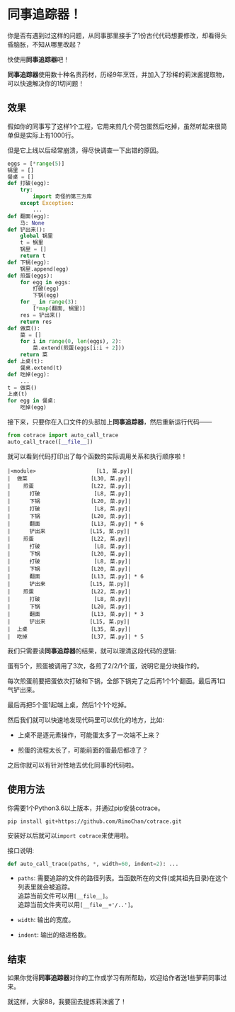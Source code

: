 # 同事追踪器！

你是否有遇到过这样的问题，从同事那里接手了1份古代代码想要修改，却看得头昏脑胀，不知从哪里改起？

快使用<b>同事追踪器</b>吧！

<b>同事追踪器</b>使用数十种名贵药材，历经9年烹饪，并加入了珍稀的莉沫酱提取物，可以快速解决你的1切问题！

## 效果

假如你的同事写了这样1个工程，它用来煎几个荷包蛋然后吃掉，虽然听起来很简单但是实际上有1000行。

但是它上线以后经常崩溃，得尽快调查一下出错的原因。

```python
eggs = [*range(5)]
锅里 = []
餐桌 = []
def 打破(egg):
    try:
        import 奇怪的第三方库
    except Exception:
        ...
def 翻面(egg):
    马: None
def 铲出来():
    global 锅里
    t = 锅里
    锅里 = []
    return t
def 下锅(egg):
    锅里.append(egg)
def 煎蛋(eggs):
    for egg in eggs:
        打破(egg)
        下锅(egg)
    for _ in range(3):
        [*map(翻面, 锅里)]
    res = 铲出来()
    return res
def 做菜():
    菜 = []
    for i in range(0, len(eggs), 2):
        菜.extend(煎蛋(eggs[i:i + 2]))
    return 菜
def 上桌(t):
    餐桌.extend(t)
def 吃掉(egg):
    ...
t = 做菜()
上桌(t)
for egg in 餐桌:
    吃掉(egg)
```

接下来，只要你在入口文件的头部加上<b>同事追踪器</b>，然后重新运行代码——

```python
from cotrace import auto_call_trace
auto_call_trace([__file__])
```

就可以看到代码打印出了每个函数的实际调用关系和执行顺序啦！

```
|<module>                   [L1, 菜.py]|
|  做菜                    [L30, 菜.py]|
|    煎蛋                  [L22, 菜.py]|
|      打破                 [L8, 菜.py]|
|      下锅                [L20, 菜.py]|
|      打破                 [L8, 菜.py]|
|      下锅                [L20, 菜.py]|
|      翻面                [L13, 菜.py]| * 6
|      铲出来              [L15, 菜.py]|
|    煎蛋                  [L22, 菜.py]|
|      打破                 [L8, 菜.py]|
|      下锅                [L20, 菜.py]|
|      打破                 [L8, 菜.py]|
|      下锅                [L20, 菜.py]|
|      翻面                [L13, 菜.py]| * 6
|      铲出来              [L15, 菜.py]|
|    煎蛋                  [L22, 菜.py]|
|      打破                 [L8, 菜.py]|
|      下锅                [L20, 菜.py]|
|      翻面                [L13, 菜.py]| * 3
|      铲出来              [L15, 菜.py]|
|  上桌                    [L35, 菜.py]|
|  吃掉                    [L37, 菜.py]| * 5
```

我们只需要读<b>同事追踪器</b>的结果，就可以理清这段代码的逻辑: 

蛋有5个，煎蛋被调用了3次，各煎了2/2/1个蛋，说明它是分块操作的。

每次煎蛋前要把蛋依次打破和下锅，全部下锅完了之后再1个1个翻面。最后再1口气铲出来。

最后再把5个蛋1起端上桌，然后1个1个吃掉。

然后我们就可以快速地发现代码里可以优化的地方，比如: 

- 上桌不是逐元素操作，可能蛋太多了一次端不上来？

- 煎蛋的流程太长了，可能前面的蛋最后都凉了？

之后你就可以有针对性地去优化同事的代码啦。

## 使用方法

你需要1个Python3.6以上版本，并通过pip安装cotrace。

```
pip install git+https://github.com/RimoChan/cotrace.git
```

安装好以后就可以`import cotrace`来使用啦。

接口说明: 

```python
def auto_call_trace(paths, *, width=60, indent=2): ...
```

+ `paths`: 需要追踪的文件的路径列表。当函数所在的文件(或其祖先目录)在这个列表里就会被追踪。  
   追踪当前文件可以用`[__file__]`。  
   追踪当前文件夹可以用`[__file__+'/..']`。

+ `width`: 输出的宽度。

+ `indent`: 输出的缩进格数。

## 结束

如果你觉得<b>同事追踪器</b>对你的工作或学习有所帮助，欢迎给作者送1些萝莉同事过来。

就这样，大家88，我要回去提炼莉沫酱了！
